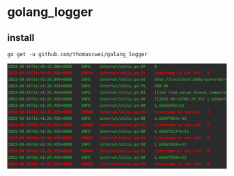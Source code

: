 # golang_logger

## install
```shell
go get -u github.com/thomascwei/golang_logger
```

![log](log.png)